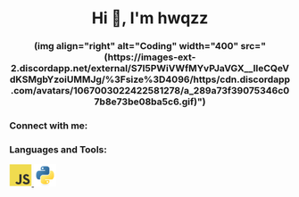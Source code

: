 <h1 align="center">Hi 👋, I'm hwqzz</h1>
<h3 align="center">(img align="right" alt="Coding" width="400" src="(https://images-ext-2.discordapp.net/external/S7I5PWiVWfMYvPJaVGX__IleCQeVdKSMgbYzoiUMMJg/%3Fsize%3D4096/https/cdn.discordapp.com/avatars/1067003022422581278/a_289a73f39075346c07b8e73be08ba5c6.gif)")</h3>

<h3 align="left">Connect with me:</h3>
<p align="left">
</p>

<h3 align="left">Languages and Tools:</h3>
<p align="left"> <a href="https://developer.mozilla.org/en-US/docs/Web/JavaScript" target="_blank" rel="noreferrer"> <img src="https://raw.githubusercontent.com/devicons/devicon/master/icons/javascript/javascript-original.svg" alt="javascript" width="40" height="40"/> </a> <a href="https://www.python.org" target="_blank" rel="noreferrer"> <img src="https://raw.githubusercontent.com/devicons/devicon/master/icons/python/python-original.svg" alt="python" width="40" height="40"/> </a> </p>
